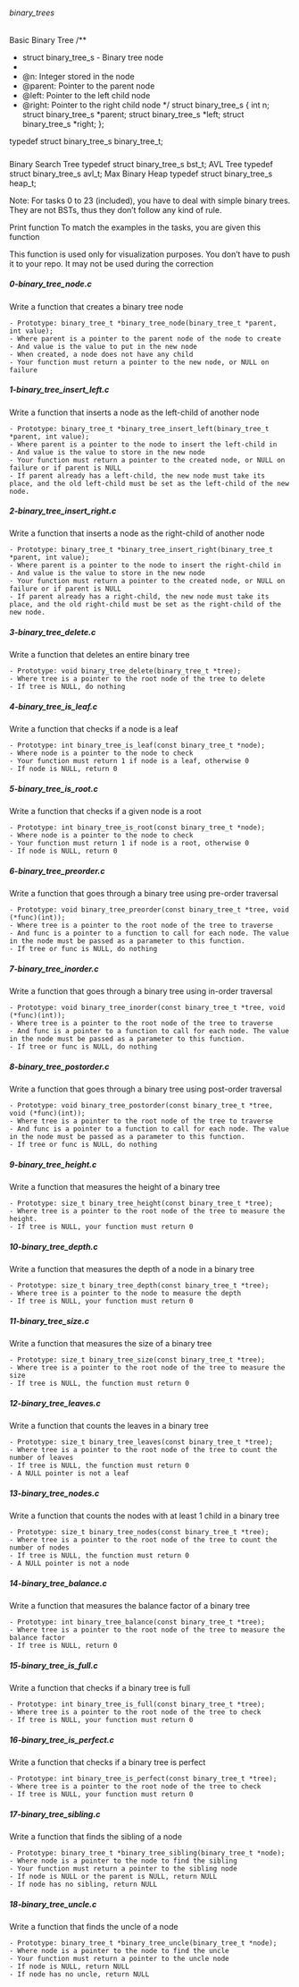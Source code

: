 ###### binary_trees 

Basic Binary Tree
/**
 * struct binary_tree_s - Binary tree node
 *
 * @n: Integer stored in the node
 * @parent: Pointer to the parent node
 * @left: Pointer to the left child node
 * @right: Pointer to the right child node
 */
struct binary_tree_s
{
    int n;
    struct binary_tree_s *parent;
    struct binary_tree_s *left;
    struct binary_tree_s *right;
};

typedef struct binary_tree_s binary_tree_t;

#####
Binary Search Tree
typedef struct binary_tree_s bst_t;
AVL Tree
typedef struct binary_tree_s avl_t;
Max Binary Heap
typedef struct binary_tree_s heap_t;

Note: For tasks 0 to 23 (included), you have to deal with simple binary trees. They are not BSTs, thus they don’t follow any kind of rule.


Print function
To match the examples in the tasks, you are given this function

This function is used only for visualization purposes. You don’t have to push it to your repo. It may not be used during the correction

##### 0-binary_tree_node.c
Write a function that creates a binary tree node

    - Prototype: binary_tree_t *binary_tree_node(binary_tree_t *parent, int value);
    - Where parent is a pointer to the parent node of the node to create
    - And value is the value to put in the new node
    - When created, a node does not have any child
    - Your function must return a pointer to the new node, or NULL on failure

##### 1-binary_tree_insert_left.c
Write a function that inserts a node as the left-child of another node

    - Prototype: binary_tree_t *binary_tree_insert_left(binary_tree_t *parent, int value);
    - Where parent is a pointer to the node to insert the left-child in
    - And value is the value to store in the new node
    - Your function must return a pointer to the created node, or NULL on failure or if parent is NULL
    - If parent already has a left-child, the new node must take its place, and the old left-child must be set as the left-child of the new node.

##### 2-binary_tree_insert_right.c
Write a function that inserts a node as the right-child of another node

    - Prototype: binary_tree_t *binary_tree_insert_right(binary_tree_t *parent, int value);
    - Where parent is a pointer to the node to insert the right-child in
    - And value is the value to store in the new node
    - Your function must return a pointer to the created node, or NULL on failure or if parent is NULL
    - If parent already has a right-child, the new node must take its place, and the old right-child must be set as the right-child of the new node.

##### 3-binary_tree_delete.c
Write a function that deletes an entire binary tree

    - Prototype: void binary_tree_delete(binary_tree_t *tree);
    - Where tree is a pointer to the root node of the tree to delete
    - If tree is NULL, do nothing

##### 4-binary_tree_is_leaf.c
Write a function that checks if a node is a leaf

    - Prototype: int binary_tree_is_leaf(const binary_tree_t *node);
    - Where node is a pointer to the node to check
    - Your function must return 1 if node is a leaf, otherwise 0
    - If node is NULL, return 0

##### 5-binary_tree_is_root.c
Write a function that checks if a given node is a root

    - Prototype: int binary_tree_is_root(const binary_tree_t *node);
    - Where node is a pointer to the node to check
    - Your function must return 1 if node is a root, otherwise 0
    - If node is NULL, return 0

##### 6-binary_tree_preorder.c
Write a function that goes through a binary tree using pre-order traversal

    - Prototype: void binary_tree_preorder(const binary_tree_t *tree, void (*func)(int));
    - Where tree is a pointer to the root node of the tree to traverse
    - And func is a pointer to a function to call for each node. The value in the node must be passed as a parameter to this function.
    - If tree or func is NULL, do nothing

##### 7-binary_tree_inorder.c
Write a function that goes through a binary tree using in-order traversal

    - Prototype: void binary_tree_inorder(const binary_tree_t *tree, void (*func)(int));
    - Where tree is a pointer to the root node of the tree to traverse
    - And func is a pointer to a function to call for each node. The value in the node must be passed as a parameter to this function.
    - If tree or func is NULL, do nothing

##### 8-binary_tree_postorder.c
Write a function that goes through a binary tree using post-order traversal

    - Prototype: void binary_tree_postorder(const binary_tree_t *tree, void (*func)(int));
    - Where tree is a pointer to the root node of the tree to traverse
    - And func is a pointer to a function to call for each node. The value in the node must be passed as a parameter to this function.
    - If tree or func is NULL, do nothing

##### 9-binary_tree_height.c
Write a function that measures the height of a binary tree

    - Prototype: size_t binary_tree_height(const binary_tree_t *tree);
    - Where tree is a pointer to the root node of the tree to measure the height.
    - If tree is NULL, your function must return 0

##### 10-binary_tree_depth.c
Write a function that measures the depth of a node in a binary tree

    - Prototype: size_t binary_tree_depth(const binary_tree_t *tree);
    - Where tree is a pointer to the node to measure the depth
    - If tree is NULL, your function must return 0

##### 11-binary_tree_size.c
Write a function that measures the size of a binary tree

    - Prototype: size_t binary_tree_size(const binary_tree_t *tree);
    - Where tree is a pointer to the root node of the tree to measure the size
    - If tree is NULL, the function must return 0

##### 12-binary_tree_leaves.c
Write a function that counts the leaves in a binary tree

    - Prototype: size_t binary_tree_leaves(const binary_tree_t *tree);
    - Where tree is a pointer to the root node of the tree to count the number of leaves
    - If tree is NULL, the function must return 0
    - A NULL pointer is not a leaf

##### 13-binary_tree_nodes.c
Write a function that counts the nodes with at least 1 child in a binary tree

    - Prototype: size_t binary_tree_nodes(const binary_tree_t *tree);
    - Where tree is a pointer to the root node of the tree to count the number of nodes
    - If tree is NULL, the function must return 0
    - A NULL pointer is not a node

##### 14-binary_tree_balance.c
Write a function that measures the balance factor of a binary tree

    - Prototype: int binary_tree_balance(const binary_tree_t *tree);
    - Where tree is a pointer to the root node of the tree to measure the balance factor
    - If tree is NULL, return 0

##### 15-binary_tree_is_full.c
Write a function that checks if a binary tree is full

    - Prototype: int binary_tree_is_full(const binary_tree_t *tree);
    - Where tree is a pointer to the root node of the tree to check
    - If tree is NULL, your function must return 0

##### 16-binary_tree_is_perfect.c
Write a function that checks if a binary tree is perfect

    - Prototype: int binary_tree_is_perfect(const binary_tree_t *tree);
    - Where tree is a pointer to the root node of the tree to check
    - If tree is NULL, your function must return 0

##### 17-binary_tree_sibling.c
Write a function that finds the sibling of a node

    - Prototype: binary_tree_t *binary_tree_sibling(binary_tree_t *node);
    - Where node is a pointer to the node to find the sibling
    - Your function must return a pointer to the sibling node
    - If node is NULL or the parent is NULL, return NULL
    - If node has no sibling, return NULL

##### 18-binary_tree_uncle.c
Write a function that finds the uncle of a node

    - Prototype: binary_tree_t *binary_tree_uncle(binary_tree_t *node);
    - Where node is a pointer to the node to find the uncle
    - Your function must return a pointer to the uncle node
    - If node is NULL, return NULL
    - If node has no uncle, return NULL

